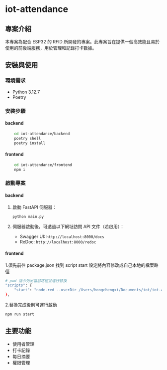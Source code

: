# iot-attendance

## 專案介紹

本專案為配合 ESP32 的 RFID 所開發的專案。此專案旨在提供一個高效能且易於使用的前後端服務，用於管理和記錄打卡數據。

## 安裝與使用

### 環境需求

- Python 3.12.7
- Poetry

### 安裝步驟

#### backend
```bash
    cd iot-attendance/backend
    poetry shell
    poetry install
```

#### frontend
```bash
    cd iot-attendance/frontend
    npm i
```
### 啟動專案

#### backend

1. 啟動 FastAPI 伺服器：
    ```sh
    python main.py
    ```

2. 伺服器啟動後，可透過以下網址訪問 API 文件（若啟用）：
    - Swagger UI: `http://localhost:8000/docs`
    - ReDoc: `http://localhost:8000/redoc`

#### frontend
1.須先前往 package.json 找到 script start 設定將內容修改成自己本地的檔案路徑
```bash
# pwd 指令列出當前路徑並進行替換
"scripts": {
    "start": "node-red --userDir /Users/hongchengxi/Documents/iot/iot-attendance/frontend"
},
```
2.替換完成後則可運行啟動
```bash
npm run start
```

## 主要功能

- 使用者管理
- 打卡記錄
- 每日摘要
- 權限管理
